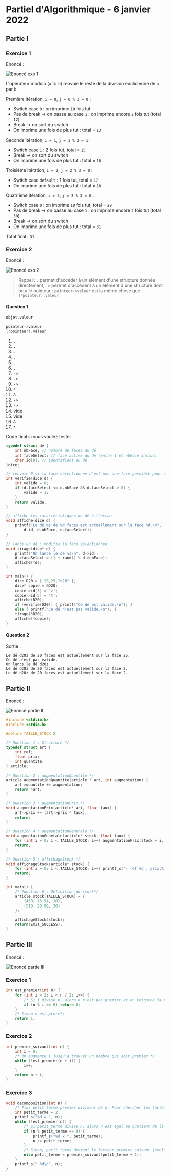 # Partiel d'Algorithmique - 6 janvier 2022

## Partie I

### Exercice 1

Enoncé :

![Enoncé exo 1](./images/Partiel_22/exo1_enonce.png)

L'opérateur modulo (`a % b`) renvoie le reste de la division euclidienne de `a` par `b`

Première itération, `i = 0`, `j = 0 % 3 = 0` :

- Switch case `0` : on imprime `10` fois tut
- Pas de break -> on passe au case `1` : on imprime encore `2` fois tut (total `12`)
- Break -> on sort du switch
- On imprime une fois de plus tut : total = `13`

Seconde itération, `i = 1`, `j = 1 % 3 = 1` :

- Switch case `1` : 2 fois tut, total = `15`
- Break -> on sort du switch
- On imprime une fois de plus tut : total = `16`

Troisième itération, `i = 2`, `j = 2 % 3 = 0` :

- Switch case `default` : 1 fois tut, total = `17`
- On imprime une fois de plus tut : total = `18`

Quatrième itération, `i = 3`, `j = 3 % 3 = 0` :

- Switch case `0` : on imprime `10` fois tut, total = `28`
- Pas de break -> on passe au case `1` : on imprime encore `2` fois tut (total `30`)
- Break -> on sort du switch
- On imprime une fois de plus tut : total = `31`

Total final : `31`

### Exercice 2

Enoncé :

![Enoncé exo 2](images/Partiel_22/exo2_enonce.png)

> Rappel : `.` permet d'accéder à un élément d'une structure donnée directement, `->` permet d'accédent à un élément d'une structure dont on a le pointeur : `pointeur->valeur` est la même chose que `(*pointeur).valeur`

#### Question 1

```c
objet.valeur

pointeur->valeur
(*pointeur).valeur
```

1) `.`
2) `.`
3) `.`
4) `.`
5) `.`
6) `.`
7) `->`
8) `->`
9) `->`
10) `*`
11) `&`
12) `->`
13) `->`
14) vide
15) vide
16) `&`
17) `*`

Code final si vous voulez tester :

```c
typedef struct de {
    int nbFace; // nombre de faces du dé
    int faceSelect; // face active du dé (entre 1 et nbFace inclus)
    char id[8]; // identifiant du dé
}dice;

// renvoie 0 si la face sélectionnée n'est pas une face possible pour ce dé
int verifie(dice d) {
    int valide = 0;
    if (d.faceSelect <= d.nbFace && d.faceSelect > 0) {
        valide = 1;
    }
    return valide;
}

// affiche les caractéristiques du dé à l'écran
void affiche(dice d) {
    printf("Le dé %s de %d faces est actuellement sur la face %d.\n",
        d.id, d.nbFace, d.faceSelect);
}

// lance un dé : modifie la face sélectionnée
void tirage(dice* d) {
    printf("On lance le dé %s\n", d->id);
    d->faceSelect = (1 + rand() % d->nbFace);
    affiche(*d);
}

int main() {
    dice D20 = { 20,25,"d20" };
    dice* copie = &D20;
    copie->id[3] = 'z';
    copie->id[5] = 't';
    affiche(D20);
    if (verifie(D20)) { printf("Ce dé est valide.\n"); }
    else { printf("Ce dé n'est pas valide.\n"); }
    tirage(&D20);
    affiche(*copie);
}
```

#### Question 2

Sortie :

```console
Le dé d20z de 20 faces est actuellement sur la face 25.
Ce dé n'est pas valide.
On lance le dé d20z
Le dé d20z de 20 faces est actuellement sur la face 2.
Le dé d20z de 20 faces est actuellement sur la face 2.
```

## Partie II

Enoncé :

![Enoncé partie II](images/Partiel_22/partie_2.png)

```c
#include <stdlib.h>
#include <stdio.h>

#define TAILLE_STOCK 2

/* Question 1 : Structure */
typedef struct art {
    int ref;
    float prix;
    int quantite;
} article;

/* Question 2 : augmentationQuantite */
article augmentationQuantite(article * art, int augmentation) {
    art->quantite += augmentation;
    return *art;
}

/* Question 3 : augmentationPrix */
void augmentationPrix(article* art, float taux) {
    art->prix += (art->prix * taux);
    return;
}

/* Question 4 : augmentationGenerale */
void augmentationGenerale(article* stock, float taux) {
    for (int i = 0; i < TAILLE_STOCK; i++) augmentationPrix(stock + i, taux);
    return;
}

/* Question 5 : affichageStock */
void affichageStock(article* stock) {
    for (int i = 0; i < TAILLE_STOCK; i++) printf_s("- ref:%d , prix:%.2f , quantite:%d\n", (stock + i)->ref, (stock + i)->prix, (stock + i)->quantite);
    return;
}

int main() {
    /* Question 6 : Définition du stock*/
    article stock[TAILLE_STOCK] = {
        {430, 13.54, 10},
        {510, 20.99, 30}
    };

    affichageStock(stock);
    return(EXIT_SUCCESS);
}
```

## Partie III

Enoncé :

![Enoncé partie III](images/Partiel_22/partie_3.png)

### Exercice 1

```c
int est_premier(int n) {
    for (int i = 2; i < n / 2; i++) {
        /* Si i divise n, alors n n'est pas premier et on retourne faux */
        if (n % i == 0) return 0;
    }
    /* Sinon n est prere*/
    return 1;
}
```

### Exercice 2

```c
int premier_suivant(int n) {
    int i = 0;
    /* On augmente i jusqu'à trouver un nombre qui soit premier */
    while (!est_premier(n + i)) {
        i++;
    }
    return n + i;
}
```

### Exercice 3

```c
void decomposition(int n) {
    /* Plus petit terme premier diviseur de n. Pour chercher les facteurs premier de n, on divise d'abord par 2, puis 3, etc. C'est pareil pour petit_terme, il commence à 2 puis augmente dès qu'il n'est plus diviseur de n */
    int petit_terme = 2;
    printf_s("%d = ", n);
    while (!est_premier(n)) {
        /* Si petit_terme divise n, alors n est égal au quotient de la division, et on imprime un terme en plus */
        if (n % petit_terme == 0) {
            printf_s("%d x ", petit_terme);
            n /= petit_terme;
        }
        /* Sinon, petit_terme devient le facteur premier suivant (excluant lui-même, d'où le +1)*/
        else petit_terme = premier_suivant(petit_terme + 1);
    }
    printf_s(" %d\n", n);
}
```
